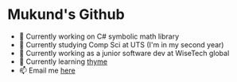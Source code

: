 # Mukund's Github

- 🚀 Currently working on C# symbolic math library
- 🏫 Currently studying Comp Sci at UTS (I'm in my second year)
- 🏢 Currently working as a junior software dev at WiseTech global
- 🌱 Currently learning [thyme](https://algodoo.fandom.com/wiki/Thyme)
- 📫 Email me [here](inquisitor.mks@gmail.com)

